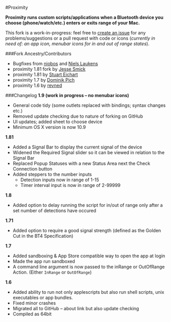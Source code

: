 #Proximity

**Proximity runs custom scripts/applications when a Bluetooth device you choose (phone/watch/etc.) enters or exits range of your Mac.**

This fork is a work-in-progress: feel free to [create an issue](https://github.com/sebj/Proximity/issues/new) for any problems/suggestions or a pull request with code or icons (*currently in need of: an app icon, menubar icons for in and out of range states*).

###Fork Ancestry/Contributors
* Bugfixes from [niobos](https://github.com/niobos/proximity) and [Niels Laukens](https://github.com/nielslaukens)
* proximity 1.81 fork by [Jesse Smick](https://github.com/janka102/proximity)
* proximity 1.81 by [Stuart Eichart](https://github.com/fivemicro/proximity)
* proximity 1.7 by [Dominik Pich](https://github.com/Daij-Djan/proximity)
* proximity 1.6 by [revned](https://github.com/revned/proximity/)

###Changelog
**1.9 (work in progress – no menubar icons)**
* General code tidy (some outlets replaced with bindings; syntax changes etc.)
* Removed update checking due to nature of forking on GitHub
* UI updates; added sheet to choose device
* Minimum OS X version is now 10.9

**1.81**
* Added a Signal Bar to display the current signal of the device
* Widened the Required Signal slider so it can be viewed in relation to the Signal Bar
* Replaced Popup Statuses with a new Status Area next the Check Connection button
* Added steppers to the number inputs
    * Detection inputs now in range of 1-15
    * Timer interval input is now in range of 2-99999

**1.8**
* Added option to delay running the script for in/out of range only after a set number of detections have occured

**1.71**
* Added option to require a good signal strength (defined as the Golden Cut in the BT4 Specification)

**1.7**
* Added sandboxing & App Store compatible way to open the app at login
* Made the app run sandboxed 
* A command line argument is now passed to the inRange or OutOfRange Action. (Either `InRange` or `OutOfRange`)
 
**1.6**
* Added ability to run not only applescripts but also run shell scripts, unix executables or app bundles.
* Fixed minor crashes
* Migrated all to GitHub – about link but also update checking
* Compiled as 64bit